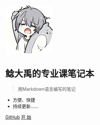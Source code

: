 ![logo](_media/icon.png)

# 鲶大禹的专业课笔记本

> 用Markdown语言编写的笔记

- 方便、快捷
- 持续更新……

[GitHub](https://github.com/NDYian/NDYian.github.io)
[开 始](#鲶大禹的专业课笔记)